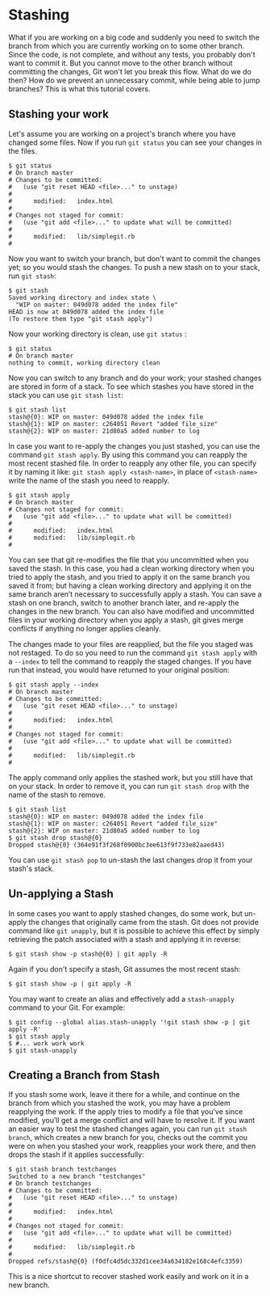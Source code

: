 # Stashing

What if you are working on a big code and suddenly you need to switch the branch from which you are currently working on to some other branch. Since the code, is not complete, and without any tests, you probably don't want to commit it. But you cannot move to the other branch without committing the changes, Git won't let you break this flow. What do we do then? How do we prevent an unnecessary commit, while being able to jump branches? This is what this tutorial covers.

## Stashing your work

Let's assume you are working on a project's branch where you have changed some files. Now if you run ```git status``` you can see your changes in the files.

```
$ git status
# On branch master
# Changes to be committed:
#   (use "git reset HEAD <file>..." to unstage)
#
#      modified:   index.html
#
# Changes not staged for commit:
#   (use "git add <file>..." to update what will be committed)
#
#      modified:   lib/simplegit.rb
#
```

Now you want to switch your branch, but don't want to commit the changes yet; so you would stash the changes.
To push a new stash on to your stack, run ```git stash```:

```
$ git stash
Saved working directory and index state \
  "WIP on master: 049d078 added the index file"
HEAD is now at 049d078 added the index file
(To restore them type "git stash apply")
```

Now your working directory is clean, use ```git status``` :

```
$ git status
# On branch master
nothing to commit, working directory clean
```

Now you can switch to any branch and do your work; your stashed changes are stored in form of a stack. To see which stashes you have stored in the stack you can use ```git stash list```:

```
$ git stash list
stash@{0}: WIP on master: 049d078 added the index file
stash@{1}: WIP on master: c264051 Revert "added file_size"
stash@{2}: WIP on master: 21d80a5 added number to log
```

In case you want to re-apply the changes you just stashed, you can use the command ```git stash apply```. By using this command you can reapply the most recent stashed file. In order to reapply any other file, you can specify it by naming it like: ```git stash apply <stash-name>```, in place of ```<stash-name>``` write the name of the stash you need to reapply.

```
$ git stash apply
# On branch master
# Changes not staged for commit:
#   (use "git add <file>..." to update what will be committed)
#
#      modified:   index.html
#      modified:   lib/simplegit.rb
#
```

You can see that git re-modifies the file that you uncommitted when you saved the stash. In this case, you had a clean working directory when you tried to apply the stash, and you tried to apply it on the same branch you saved it from; but having a clean working directory and applying it on the same branch aren’t necessary to successfully apply a stash. You can save a stash on one branch, switch to another branch later, and re-apply the changes in the new branch. You can also have modified and uncommitted files in your working directory when you apply a stash, git gives merge conflicts if anything no longer applies cleanly.

The changes made to your files are reapplied, but the file you staged was not restaged. To do so you need to run the command ```git stash apply``` with a ```--index``` to tell the command to reapply the staged changes. If you have run that instead, you would have returned to your original position:

```
$ git stash apply --index
# On branch master
# Changes to be committed:
#   (use "git reset HEAD <file>..." to unstage)
#
#      modified:   index.html
#
# Changes not staged for commit:
#   (use "git add <file>..." to update what will be committed)
#
#      modified:   lib/simplegit.rb
#
```

The apply command only applies the stashed work, but you still have that on your stack. In order to remove it, you can run ```git stash drop``` with the name of the stash to remove.

```
$ git stash list
stash@{0}: WIP on master: 049d078 added the index file
stash@{1}: WIP on master: c264051 Revert "added file_size"
stash@{2}: WIP on master: 21d80a5 added number to log
$ git stash drop stash@{0}
Dropped stash@{0} (364e91f3f268f0900bc3ee613f9f733e82aaed43)
```

You can use ```git stash pop``` to un-stash the last changes drop it from your stash's stack.

## Un-applying a Stash

In some cases you want to apply stashed changes, do some work, but un-apply the changes that originally came from the stash. Git does not provide command like ```git unapply```, but it is possible to achieve this effect by simply retrieving the patch associated with a stash and applying it in reverse:

```$ git stash show -p stash@{0} | git apply -R```

Again if you don't specify a stash, Git assumes the most recent stash:

```$ git stash show -p | git apply -R```

You may want to create an alias and effectively add a ```stash-unapply``` command to your Git. For example:

```
$ git config --global alias.stash-unapply '!git stash show -p | git apply -R'
$ git stash apply
$ #... work work work
$ git stash-unapply
```

## Creating a Branch from Stash

If you stash some work, leave it there for a while, and continue on the branch from which you stashed the work, you may have a problem reapplying the work. If the apply tries to modify a file that you’ve since modified, you’ll get a merge conflict and will have to resolve it. If you want an easier way to test the stashed changes again, you can run ```git stash branch```, which creates a new branch for you, checks out the commit you were on when you stashed your work, reapplies your work there, and then drops the stash if it applies successfully:

```
$ git stash branch testchanges
Switched to a new branch "testchanges"
# On branch testchanges
# Changes to be committed:
#   (use "git reset HEAD <file>..." to unstage)
#
#      modified:   index.html
#
# Changes not staged for commit:
#   (use "git add <file>..." to update what will be committed)
#
#      modified:   lib/simplegit.rb
#
Dropped refs/stash@{0} (f0dfc4d5dc332d1cee34a634182e168c4efc3359)
```

This is a nice shortcut to recover stashed work easily and work on it in a new branch.
